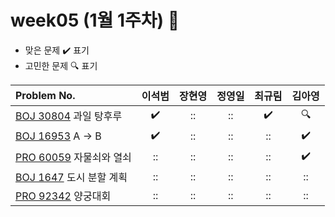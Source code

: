 
# week05 (1월 1주차) :pencil:

- 맞은 문제 :heavy_check_mark: 표기
- 고민한 문제 :mag: 표기


| Problem No.                                                                                  |       이석범       |       장현영       |       정영일       |       최규림       |       김아영       |
| :------------------------------------------------------------------------------------------- | :----------------: | :----------------: | :----------------: | :----------------: | :----------------: |
| [BOJ 30804](https://www.acmicpc.net/problem/30804) 과일 탕후루                     | :heavy_check_mark: | :: | :: | :heavy_check_mark: | :mag: |
| [BOJ 16953](https://www.acmicpc.net/problem/16953) A -> B                             | :heavy_check_mark: | :: | :: | :: | :heavy_check_mark: |
| [PRO 60059](https://school.programmers.co.kr/learn/courses/30/lessons/60059) 자물쇠와 열쇠 |       ::        |       ::        |       ::        |       ::        |       :heavy_check_mark:        |
| [BOJ 1647](https://www.acmicpc.net/problem/1647) 도시 분할 계획                                 |       ::        |  ::         | :: | :: |       ::        |
| [PRO 92342](https://school.programmers.co.kr/learn/courses/30/lessons/92342) 양궁대회     | :: | :: | :: | :: | :: |
